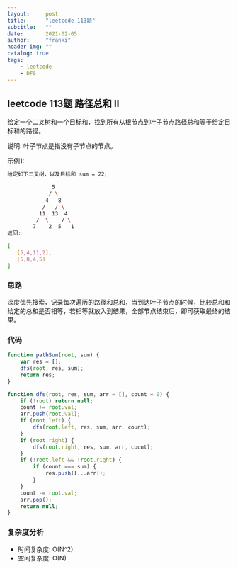 ```yaml
---
layout:     post
title:      "leetcode 113题"
subtitle:   ""
date:       2021-02-05
author:     "franki"
header-img: ""
catalog: true
tags:
    - leetcode
    - DFS
---
```


## leetcode 113题 路径总和 II

给定一个二叉树和一个目标和，找到所有从根节点到叶子节点路径总和等于给定目标和的路径。

说明: 叶子节点是指没有子节点的节点。

示例1:

```bash
给定如下二叉树，以及目标和 sum = 22，

              5
             / \
            4   8
           /   / \
          11  13  4
         /  \    / \
        7    2  5   1
返回:

[
   [5,4,11,2],
   [5,8,4,5]
]
```

### 思路

深度优先搜索，记录每次遍历的路径和总和，当到达叶子节点的时候，比较总和和给定的总和是否相等，若相等就放入到结果，全部节点结束后，即可获取最终的结果。

### 代码

```js
function pathSum(root, sum) {
    var res = [];
    dfs(root, res, sum);
    return res;
}

function dfs(root, res, sum, arr = [], count = 0) {
    if (!root) return null;
    count += root.val;
    arr.push(root.val);
    if (root.left) {
        dfs(root.left, res, sum, arr, count);
    }
    if (root.right) {
        dfs(root.right, res, sum, arr, count);
    }
    if (!root.left && !root.right) {
        if (count === sum) {
            res.push([...arr]);
        }
    }
    count -= root.val;
    arr.pop();
    return null;
}
```

### 复杂度分析

- 时间复杂度: O(N^2)
- 空间复杂度: O(N)
